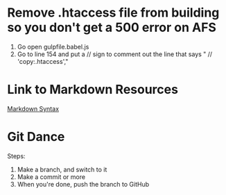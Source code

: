 # Remove .htaccess file from building so you don't get a 500 error on AFS
1. Go open gulpfile.babel.js
2. Go to line 154 and put a // sign to comment out the line that says " // 'copy:.htaccess',"
# Link to Markdown Resources

[Markdown Syntax](https://www.markdownguide.org/basic-syntax/)

# Git Dance

Steps:

1. Make a branch, and switch to it
2. Make a commit or more
3. When you're done, push the branch to GitHub
